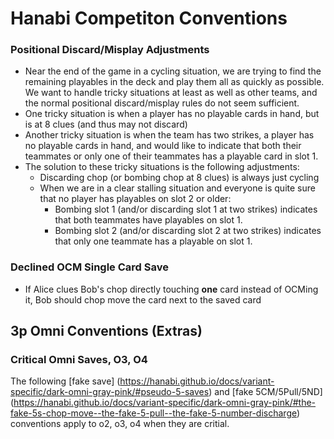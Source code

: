 # Hanabi Competiton Conventions

### Positional Discard/Misplay Adjustments
* Near the end of the game in a cycling situation, we are trying to find the remaining playables in the deck and play them all as quickly as possible. We want to handle tricky situations at least as well as other teams, and the normal positional discard/misplay rules do not seem sufficient.
* One tricky situation is when a player has no playable cards in hand, but is at 8 clues (and thus may not discard)
* Another tricky situation is when the team has two strikes, a player has no playable cards in hand, and would like to indicate that both their teammates or only one of their teammates has a playable card in slot 1.
* The solution to these tricky situations is the following adjustments:
  * Discarding chop (or bombing chop at 8 clues) is always just cycling
  * When we are in a clear stalling situation and everyone is quite sure that no player has playables on slot 2 or older:
    * Bombing slot 1 (and/or discarding slot 1 at two strikes) indicates that both teammates have playables on slot 1.
    * Bombing slot 2 (and/or discarding slot 2 at two strikes) indicates that only one teammate has a playable on slot 1.

### Declined OCM Single Card Save
* If Alice clues Bob's chop directly touching **one** card instead of OCMing it, Bob should chop move the card next to the saved card


## 3p Omni Conventions (Extras)
### Critical Omni Saves, O3, O4
The following [fake save] (https://hanabi.github.io/docs/variant-specific/dark-omni-gray-pink/#pseudo-5-saves) and [fake 5CM/5Pull/5ND] (https://hanabi.github.io/docs/variant-specific/dark-omni-gray-pink/#the-fake-5s-chop-move--the-fake-5-pull--the-fake-5-number-discharge) conventions apply to o2, o3, o4 when they are critial.

